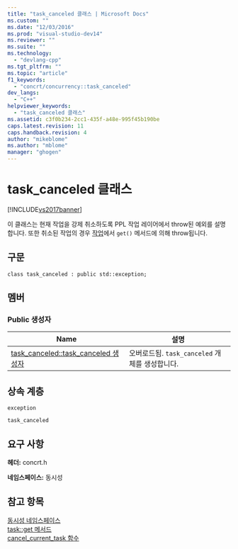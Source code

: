```yaml
---
title: "task_canceled 클래스 | Microsoft Docs"
ms.custom: ""
ms.date: "12/03/2016"
ms.prod: "visual-studio-dev14"
ms.reviewer: ""
ms.suite: ""
ms.technology: 
  - "devlang-cpp"
ms.tgt_pltfrm: ""
ms.topic: "article"
f1_keywords: 
  - "concrt/concurrency::task_canceled"
dev_langs: 
  - "C++"
helpviewer_keywords: 
  - "task_canceled 클래스"
ms.assetid: c3f0b234-2cc1-435f-a48e-995f45b190be
caps.latest.revision: 11
caps.handback.revision: 4
author: "mikeblome"
ms.author: "mblome"
manager: "ghogen"
---
```

# task_canceled 클래스
[!INCLUDE[vs2017banner](../../../assembler/inline/includes/vs2017banner.md)]

이 클래스는 현재 작업을 강제 취소하도록 PPL 작업 레이어에서 throw된 예외를 설명합니다.  또한 취소된 작업의 경우 [작업](../Topic/Task%20Class%20-%20Internal%20Members.md)에서 `get()` 메서드에 의해 throw됩니다.  
  
## 구문  
  
```  
class task_canceled : public std::exception;  
```  
  
## 멤버  
  
### Public 생성자  
  
|Name|설명|  
|----------|--------|  
|[task\_canceled::task\_canceled 생성자](../Topic/task_canceled::task_canceled%20Constructor.md)|오버로드됨.  `task_canceled` 개체를 생성합니다.|  
  
## 상속 계층  
 `exception`  
  
 `task_canceled`  
  
## 요구 사항  
 **헤더:** concrt.h  
  
 **네임스페이스:** 동시성  
  
## 참고 항목  
 [동시성 네임스페이스](../../../parallel/concrt/reference/concurrency-namespace.md)   
 [task::get 메서드](../Topic/task::get%20Method.md)   
 [cancel\_current\_task 함수](../Topic/cancel_current_task%20Function.md)